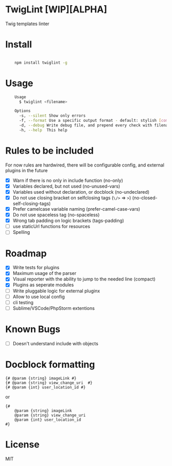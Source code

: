 # TwigLint [WIP][ALPHA]

Twig templates linter

# Install

```bash

    npm install twiglint -g

```

# Usage

```bash
    Usage
      $ twiglint <filename>

    Options
      -s, --silent Show only errors
      -f, --format Use a specific output format - default: stylish [compact]
      -d, --debug Write debug file, and prepend every check with filename
      -h, --help  This help
```

# Rules to be included

For now rules are hardwired, there will be configurable config, and external plugins in the future

- [x] Warn if there is no only in include function (no-only)
- [x] Variables declared, but not used (no-unused-vars)
- [x] Variables used without declaration, or docblock (no-undeclared)
- [x] Do not use closing bracket on selfclosing tags (`\/>`  => `>`) (no-closed-self-closing-tags)
- [x] Prefer camelcase variable naming (prefer-camel-case-vars)
- [x] Do not use spaceless tag (no-spaceless)
- [x] Wrong tab padding on logic brackets (tags-padding)
- [ ] use staticUrl functions for resources
- [ ] Spelling

# Roadmap

- [x] Write tests for plugins
- [x] Maximum usage of the parser
- [x] Visual reporter with the ability to jump to the needed line (compact)
- [x] Plugins as seperate modules
- [ ] Write pluggable logic for external pluginx
- [ ] Allow to use local config
- [ ] cli testing
- [ ] Sublime/VSCode/PhpStorm extentions

# Known Bugs

- [ ] Doesn't understand include with objects

# Docblock formatting

    {# @param {string} imageLink #}
    {# @param {string} view_change_uri  #}
    {# @param {int} user_location_id #}

or

    {# 
        @param {string} imageLink
        @param {string} view_change_uri 
        @param {int} user_location_id 
    #}

# License

MIT